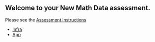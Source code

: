## Welcome to your New Math Data assessment.
Please see the [Assessment Instructions](instructions.md)


- [Infra](./terraform/readme.md)
- [App](./app/readme.md)
